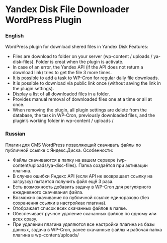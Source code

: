# Yandex Disk File Downloader WordPress Plugin
### English
WordPress plugin for download shered files in Yandex Disk
Features:
* Files are download to folder on your server (wp-content / uploads / ya-disk-files). Folder is creat when the plugin is activate.
* In case of an error, the Yandex API (if the API does not return a download link) tries to get the file 3 more times.
* It is possible to add a task to WP-Cron for regular daily file downloads.
* It is possible to download via public link once (without saving the link in the plugin settings).
* Display a list of all downloaded files in a folder.
* Provides manual removal of downloaded files one at a time or all at once.
* When removing the plugin, all plugin settings are delete from the database, the task in WP-Cron, previously downloaded files, and the plugin’s working folder in wp-content / uploads /
### Russian
Плагин для CMS WordPress позволяющий скачивать файлы по публичной ссылке с Яндекс.Диска.
Особенности:
* Файлы скачиваются в папку на вашем сервере (wp-content/uploads/ya-disc-files). Папка создаётся при активации плагина.
* В случае ошибки Яндекс API (если API не возвращает ссылку на загрузку) пытается получить файл ещё 3 раза.
* Есть возможность добавить задачу в WP-Cron для регулярного ежедневного скачивания файла.
* Возможно скачивание по публичной ссылке единоразово (без сохранения ссылки в настройках плагина).
* Отображает список всех скачанных файлов в папке.
* Обеспечивает ручное удаление скачанных файлов по одному или всех сразу.
* При удалении плагина удаляются все настройки плагина из базы данных, задача в WP-Cron, ранее скачанные файлы и рабочая папка плагина в wp-content/uploads/

